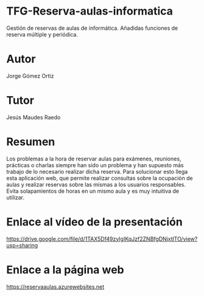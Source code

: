 # TFG-Reserva-aulas-informatica
Gestión de reservas de aulas de informática.
Añadidas funciones de reserva múltiple y periódica.

# Autor
Jorge Gómez Ortiz

# Tutor 
Jesús Maudes Raedo

# Resumen
Los problemas a la hora de reservar aulas para exámenes, reuniones, prácticas o charlas siempre han sido un problema y han supuesto más trabajo de lo necesario realizar dicha reserva. Para solucionar esto llega esta aplicación web, que permite realizar consultas sobre la ocupación de aulas y realizar reservas sobre las mismas a los usuarios responsables. Evita solapamientos de horas en un mismo aula y es muy intuitiva de utilizar.

# Enlace al vídeo de la presentación
https://drive.google.com/file/d/1TAX5Df49zyIgIKqJzf2ZNBfgDNjxtlTO/view?usp=sharing

# Enlace a la página web
https://reservaaulas.azurewebsites.net
